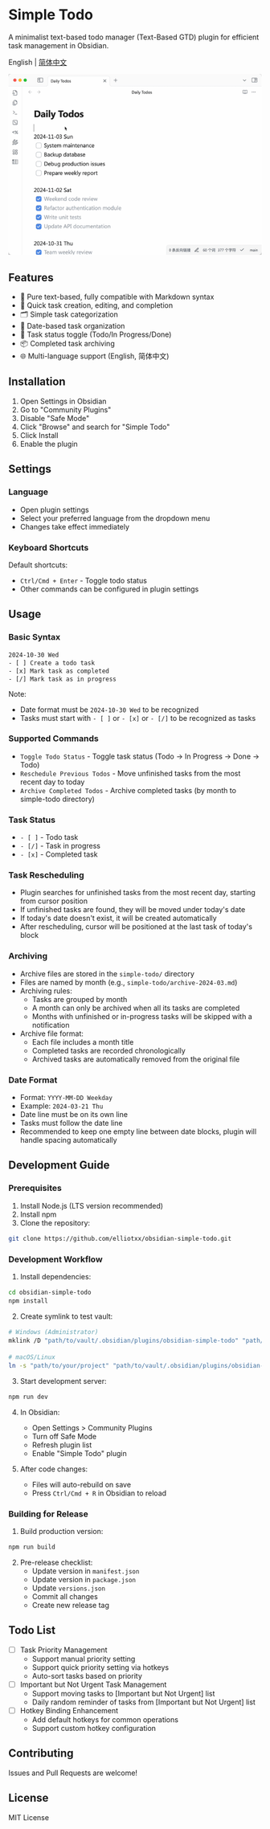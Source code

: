 # Simple Todo

A minimalist text-based todo manager (Text-Based GTD) plugin for efficient task management in Obsidian.

English | [简体中文](./README.zh-CN.md)

![demo](./assets/demo.gif)

## Features

- 📝 Pure text-based, fully compatible with Markdown syntax
- 🎯 Quick task creation, editing, and completion
- 🗂 Simple task categorization
- 📅 Date-based task organization
- 🔄 Task status toggle (Todo/In Progress/Done)
- 📦 Completed task archiving
- 🌐 Multi-language support (English, 简体中文)

## Installation

1. Open Settings in Obsidian
2. Go to "Community Plugins"
3. Disable "Safe Mode"
4. Click "Browse" and search for "Simple Todo"
5. Click Install
6. Enable the plugin

## Settings

### Language
- Open plugin settings
- Select your preferred language from the dropdown menu
- Changes take effect immediately

### Keyboard Shortcuts
Default shortcuts:
- `Ctrl/Cmd + Enter` - Toggle todo status
- Other commands can be configured in plugin settings

## Usage

### Basic Syntax

```
2024-10-30 Wed  
- [ ] Create a todo task  
- [x] Mark task as completed  
- [/] Mark task as in progress  
```

Note:
- Date format must be `2024-10-30 Wed` to be recognized
- Tasks must start with `- [ ]` or `- [x]` or `- [/]` to be recognized as tasks

### Supported Commands
- `Toggle Todo Status` - Toggle task status (Todo -> In Progress -> Done -> Todo)
- `Reschedule Previous Todos` - Move unfinished tasks from the most recent day to today
- `Archive Completed Todos` - Archive completed tasks (by month to simple-todo directory)

### Task Status
- `- [ ]` - Todo task
- `- [/]` - Task in progress
- `- [x]` - Completed task

### Task Rescheduling
- Plugin searches for unfinished tasks from the most recent day, starting from cursor position
- If unfinished tasks are found, they will be moved under today's date
- If today's date doesn't exist, it will be created automatically
- After rescheduling, cursor will be positioned at the last task of today's block

### Archiving
- Archive files are stored in the `simple-todo/` directory
- Files are named by month (e.g., `simple-todo/archive-2024-03.md`)
- Archiving rules:
  - Tasks are grouped by month
  - A month can only be archived when all its tasks are completed
  - Months with unfinished or in-progress tasks will be skipped with a notification
- Archive file format:
  - Each file includes a month title
  - Completed tasks are recorded chronologically
  - Archived tasks are automatically removed from the original file

### Date Format
- Format: `YYYY-MM-DD Weekday`
- Example: `2024-03-21 Thu`
- Date line must be on its own line
- Tasks must follow the date line
- Recommended to keep one empty line between date blocks, plugin will handle spacing automatically

## Development Guide

### Prerequisites

1. Install Node.js (LTS version recommended)
2. Install npm
3. Clone the repository:
```bash
git clone https://github.com/elliotxx/obsidian-simple-todo.git
```

### Development Workflow

1. Install dependencies:
```bash
cd obsidian-simple-todo
npm install
```

2. Create symlink to test vault:
```bash
# Windows (Administrator)
mklink /D "path/to/vault/.obsidian/plugins/obsidian-simple-todo" "path/to/your/project"

# macOS/Linux
ln -s "path/to/your/project" "path/to/vault/.obsidian/plugins/obsidian-simple-todo"
```

3. Start development server:
```bash
npm run dev
```

4. In Obsidian:
   - Open Settings > Community Plugins
   - Turn off Safe Mode
   - Refresh plugin list
   - Enable "Simple Todo" plugin

5. After code changes:
   - Files will auto-rebuild on save
   - Press `Ctrl/Cmd + R` in Obsidian to reload

### Building for Release

1. Build production version:
```bash
npm run build
```

2. Pre-release checklist:
   - Update version in `manifest.json`
   - Update version in `package.json`
   - Update `versions.json`
   - Commit all changes
   - Create new release tag

## Todo List

- [ ] Task Priority Management
  - Support manual priority setting
  - Support quick priority setting via hotkeys
  - Auto-sort tasks based on priority
- [ ] Important but Not Urgent Task Management
  - Support moving tasks to [Important but Not Urgent] list
  - Daily random reminder of tasks from [Important but Not Urgent] list
- [ ] Hotkey Binding Enhancement
  - Add default hotkeys for common operations
  - Support custom hotkey configuration

## Contributing

Issues and Pull Requests are welcome!

## License

MIT License
